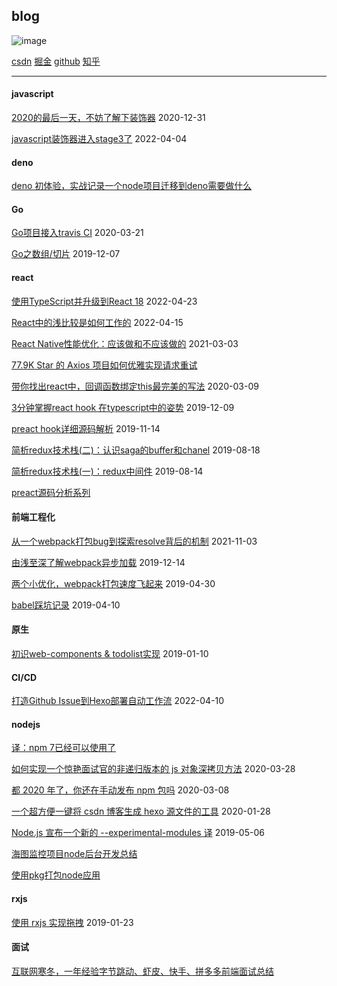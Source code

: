 ## blog

![image](https://user-images.githubusercontent.com/20512530/162600510-8f8d3217-754a-441d-9f77-e5e95ab39b38.png)


[csdn](https://blog.csdn.net/flytam) [掘金](https://juejin.im/user/592beb7c2f301e0057f8dc87) [github](https://github.com/flytam) [知乎](https://www.zhihu.com/people/tan-jia-hui-19)



-------------

#### javascript

[2020的最后一天，不妨了解下装饰器](https://github.com/flytam/blog/issues/22) 2020-12-31

[javascript装饰器进入stage3了](https://github.com/flytam/blog/issues/26) 2022-04-04

#### deno
[deno 初体验，实战记录一个node项目迁移到deno需要做什么](https://github.com/flytam/blog/issues/19)

#### Go

[Go项目接入travis CI](https://github.com/flytam/blog/issues/17) 2020-03-21

[Go之数组/切片](https://github.com/flytam/blog/issues/11) 2019-12-07

#### react

[使用TypeScript并升级到React 18](https://github.com/flytam/blog/issues/29) 2022-04-23

[React中的浅比较是如何工作的](https://github.com/flytam/blog/issues/28) 2022-04-15

[React Native性能优化：应该做和不应该做的](https://github.com/flytam/blog/issues) 2021-03-03

[77.9K Star 的 Axios 项目如何优雅实现请求重试](https://github.com/flytam/blog/issues/21)

[带你找出react中，回调函数绑定this最完美的写法](https://github.com/flytam/blog/issues/16) 2020-03-09

[3分钟掌握react hook 在typescript中的姿势](https://github.com/flytam/blog/issues/12) 2019-12-09

[preact hook详细源码解析](https://github.com/flytam/blog/issues/10) 2019-11-14

[简析redux技术栈(二)：认识saga的buffer和chanel](https://github.com/flytam/blog/issues/9) 2019-08-18


[简析redux技术栈(一)：redux中间件](https://github.com/flytam/blog/issues/8) 2019-08-14

[preact源码分析系列](https://github.com/flytam/preact-source-learn)

#### 前端工程化

[从一个webpack打包bug到探索resolve背后的机制](https://github.com/flytam/blog/issues/25) 2021-11-03

[由浅至深了解webpack异步加载](https://github.com/flytam/blog/issues/13) 2019-12-14

[两个小优化，webpack打包速度飞起来](https://github.com/flytam/blog/issues/6) 2019-04-30

[babel踩坑记录](https://github.com/flytam/blog/issues/5) 2019-04-10

#### 原生

[初识web-components & todolist实现](https://github.com/flytam/blog/issues/3) 2019-01-10

#### CI/CD

[打造Github Issue到Hexo部署自动工作流](https://github.com/flytam/blog/issues/27) 2022-04-10

#### nodejs
[译：npm 7已经可以使用了](https://github.com/flytam/blog/issues/23)

[如何实现一个惊艳面试官的非递归版本的 js 对象深拷贝方法](https://github.com/flytam/blog/issues/18) 2020-03-28

[都 2020 年了，你还在手动发布 npm 包吗](https://github.com/flytam/blog/issues/15) 2020-03-08

[一个超方便一键将 csdn 博客生成 hexo 源文件的工具](https://github.com/flytam/blog/issues/14) 2020-01-28

[Node.js 宣布一个新的 --experimental-modules 译](https://github.com/flytam/blog/issues/7) 2019-05-06

[海图监控项目node后台开发总结](https://github.com/flytam/blog/issues/1)

[使用pkg打包node应用](https://github.com/flytam/blog/issues/2)


#### rxjs

[使用 rxjs 实现拖拽](https://github.com/flytam/blog/issues/4) 2019-01-23

#### 面试
[互联网寒冬，一年经验字节跳动、虾皮、快手、拼多多前端面试总结](https://github.com/flytam/blog/issues/20)
